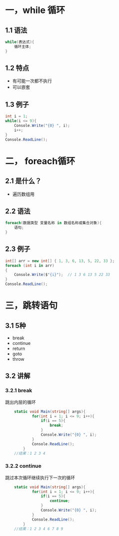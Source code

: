# 一，while 循环
## 1.1 语法
```C#
while(表达式){  
    循环主体;
}
```
## 1.2 特点
- 有可能一次都不执行
- 可以嵌套
## 1.3 例子
```C#
int i = 1;
while(i <= 9){
	Console.Write("{0} ", i);
	i++;
}
Console.ReadLine();
```
# 二， foreach循环
## 2.1 是什么？
- 遍历数组用
## 2.2 语法
```C#
foreach(数据类型 变量名称 in 数组名称或集合对象){  
    语句;
}
```
## 2.3 例子
```C#
int[] arr = new int[] { 1, 3, 6, 13, 5, 22, 33 }; 
foreach (int i in arr) 
{ 
    Console.Write($"{i}");  // 1 3 6 13 5 22 33
} 
Console.ReadLine();
```
# 三，跳转语句
## 3.1 5种
- break
- continue
- return
- goto
- throw
## 3.2 讲解
### 3.2.1 break
跳出内层的循环
```C#
	static void Main(string[] args){
            for(int i = 1; i <= 9; i++){
                if(i == 5){
                    break;
                }
                Console.Write("{0} ", i);
            }
            Console.ReadLine();
        }
    //结果：1 2 3 4
```

### 3.2.2 continue
跳过本次循环继续执行下一次的循环
```C#
	static void Main(string[] args){
            for(int i = 1; i <= 9; i++){
                if(i == 5){
                    continue;
                }
                Console.Write("{0} ", i);
            }
            Console.ReadLine();
        }
    //结果：1 2 3 4 6 7 8 9
```